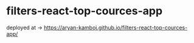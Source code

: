# filters-react-top-cources-app

deployed at -> https://aryan-kamboj.github.io/filters-react-top-cources-app/
